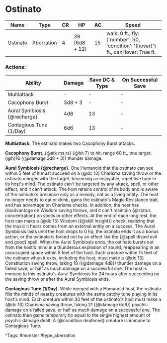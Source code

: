 # Ostinato

| Name | Type | CR | HP | AC | Speed |
|------|------|----|----|----|-------|
| Ostinato | Aberration | 4 | 39 (6d8 + 12) | 15 | walk: 0 ft., fly: {'number': 50, 'condition': '(hover)'} ft., canHover: True ft. |

### Actions:

| Ability | Damage | Save DC & Type | On Successful Save |
|---------|--------|----------------|--------------------|
| Multiattack | - | - | - |
| Cacophony Burst | 3d8 + 3 | - | - |
| Aural Symbiosis {@recharge} | 4d8 | 13 | - |
| Contagious Tune (1/Day) | 6d6 | 13 | - |


**Multiattack.** The ostinato makes two Cacophony Burst attacks.

**Cacophony Burst.** {@atk ms,rs} {@hit 7} to hit, range 60 ft., one target. {@h}16 ({@damage 3d8 + 3}) thunder damage.

**Aural Symbiosis {@recharge}.** One Humanoid that the ostinato can see within 5 feet of it must succeed on a {@dc 13} Charisma saving throw or the ostinato merges with the target, becoming an enjoyable, repetitive tune in its host's mind. The ostinato can't be targeted by any attack, spell, or other effect, and it can't attack. The host retains control of its body and is aware of the ostinato's presence only as a melody, not as a living entity. The host no longer needs to eat or drink, gains the ostinato's Magic Resistance trait, and has advantage on Charisma checks. In addition, the host has disadvantage on Wisdom saving throws, and it can't maintain {@status concentration} on spells or other effects. At the end of each long rest, the host can make a {@dc 13} Wisdom ({@skill Insight}) check, realizing that the music it hears comes from an external entity on a success. The Aural Symbiosis lasts until the host drops to 0 hp, the ostinato ends it as a bonus action, or the ostinato is forced out by an effect like the {@spell dispel evil and good} spell. When the Aural Symbiosis ends, the ostinato bursts out from the host's mind in a thunderous explosion of sound, reappearing in an unoccupied space within 5 feet of the host. Each creature within 15 feet of the ostinato when it exits, including the host, must make a {@dc 13} Constitution saving throw, taking 18 ({@damage 4d8}) thunder damage on a failed save, or half as much damage on a successful one. The host is immune to this ostinato's Aural Symbiosis for 24 hours after succeeding on the saving throw or after the Aural Symbiosis ends.

**Contagious Tune (1/Day).** While merged with a Humanoid host, the ostinato fills the minds of nearby creatures with the same catchy tune playing in its host's mind. Each creature within 30 feet of the ostinato's host must make a {@dc 13} Charisma saving throw, taking 21 ({@damage 6d6}) psychic damage on a failed save, or half as much damage on a successful one. The ostinato then gains temporary hp equal to the single highest amount of psychic damage dealt. A {@condition deafened} creature is immune to Contagious Tune.

^Tags: #monster #type_aberration